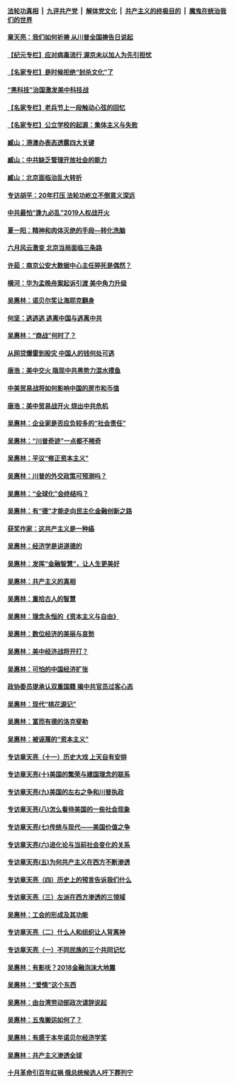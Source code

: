 

####  [法轮功真相](../../../../basic/blob/master/README.md?t=06301402) &nbsp;|&nbsp; [九评共产党](../../../../9ping.md/blob/master/README.md?t=06301402) &nbsp;|&nbsp; [解体党文化](../../../../jtdwh.md/blob/master/README.md?t=06301402)  &nbsp;|&nbsp; [共产主义的终极目的](../../../../gczydzjmd.md/blob/master/README.md?t=06301402) &nbsp;|&nbsp; [魔鬼在统治我们的世界](../../../../mgztzwmdsj.md/blob/master/README.md?t=06301402) 

#### [章天亮：我们如何祈祷 从川普全国祷告日说起](../pages/nsc423/n11944627.md?t=06301402) 

#### [【纪元专栏】应对病毒流行 渥京未以加人为先引担忧](../pages/nsc423/n11875714.md?t=06301402) 

#### [【名家专栏】是时候拒绝“封杀文化”了](../pages/nsc423/n11814093.md?t=06301402) 

#### [“黑科技”治国激发美中科技战](../pages/nsc423/n11638056.md?t=06301402) 

#### [【名家专栏】老兵节上一段触动心弦的回忆](../pages/nsc423/n11646016.md?t=06301402) 

#### [【名家专栏】公立学校的起源：集体主义与失败](../pages/nsc423/n11601833.md?t=06301402) 

#### [臧山：港澳办表态透露四大关键](../pages/nsc423/n11421628.md?t=06301402) 

#### [臧山：中共缺乏管理开放社会的能力](../pages/nsc423/n11407457.md?t=06301402) 

#### [臧山：北京面临治乱大转折](../pages/nsc423/n11406895.md?t=06301402) 

#### [专访胡平：20年打压 法轮功屹立不倒意义深远](../pages/nsc423/n11398800.md?t=06301402) 

#### [中共最怕“逢九必乱”2019人权战开火](../pages/nsc423/n11385248.md?t=06301402) 

#### [夏一阳：精神和肉体灭绝的手段—转化洗脑](../pages/nsc423/n11368250.md?t=06301402) 

#### [六月风云激变 北京当局面临三条路](../pages/nsc423/n11313668.md?t=06301402) 

#### [许茹：南京公安大数据中心主任猝死是偶然？](../pages/nsc423/n11064744.md?t=06301402) 

#### [横河：华为孟晚舟案起诉引渡 美中角力升级](../pages/nsc423/n11027230.md?t=06301402) 

#### [吴惠林：诺贝尔奖让海耶克翻身](../pages/nsc423/n10890049.md?t=06301402) 

#### [何坚：逃逃逃 逃离中国与逃离中共](../pages/nsc423/n10592891.md?t=06301402) 

#### [吴惠林：“商战”何时了？](../pages/nsc423/n10573558.md?t=06301402) 

#### [从网贷爆雷到股灾 中国人的钱何处可逃](../pages/nsc423/n10572800.md?t=06301402) 

#### [唐浩：美中交火 隐现中共黑势力混水摸鱼](../pages/nsc423/n10544040.md?t=06301402) 

#### [中美贸易战将如何影响中国的房市和币值](../pages/nsc423/n10543697.md?t=06301402) 

#### [唐浩：美中贸易战开火 烧出中共危机](../pages/nsc423/n10540126.md?t=06301402) 

#### [吴惠林：企业家是否应负较多的“社会责任”](../pages/nsc423/n10535022.md?t=06301402) 

#### [吴惠林：“川普奇迹”一点都不稀奇](../pages/nsc423/n10512808.md?t=06301402) 

#### [吴惠林：平议“修正资本主义”](../pages/nsc423/n10495724.md?t=06301402) 

#### [吴惠林：川普的外交政策可预测吗？](../pages/nsc423/n10462387.md?t=06301402) 

#### [吴惠林：“全球化”会终结吗？](../pages/nsc423/n10452838.md?t=06301402) 

#### [吴惠林：有“德”才能走向民主化金融创新之路](../pages/nsc423/n10432292.md?t=06301402) 

#### [获奖作家：这共产主义是一种癌](../pages/nsc423/n10431541.md?t=06301402) 

#### [吴惠林：经济学是讲道德的](../pages/nsc423/n10398014.md?t=06301402) 

#### [吴惠林：发挥“金融智慧”，让人生更美好](../pages/nsc423/n10375019.md?t=06301402) 

#### [吴惠林：共产主义的真相](../pages/nsc423/n10351394.md?t=06301402) 

#### [吴惠林：重拾古人的智慧](../pages/nsc423/n10337691.md?t=06301402) 

#### [吴惠林：理念永恒的《资本主义与自由》](../pages/nsc423/n10316274.md?t=06301402) 

#### [吴惠林：数位经济的美丽与哀愁](../pages/nsc423/n10292946.md?t=06301402) 

#### [吴惠林：美中经济战将开打？](../pages/nsc423/n10258825.md?t=06301402) 

#### [吴惠林：可怕的中国经济扩张](../pages/nsc423/n10219147.md?t=06301402) 

#### [政协委员提承认双重国籍 揭中共官员过客心态](../pages/nsc423/n10208809.md?t=06301402) 

#### [吴惠林：现代“桃花源记”](../pages/nsc423/n10185234.md?t=06301402) 

#### [吴惠林：富而有德的洛克斐勒](../pages/nsc423/n10142264.md?t=06301402) 

#### [吴惠林：被诬蔑的“资本主义”](../pages/nsc423/n10124816.md?t=06301402) 

#### [专访章天亮（十一）历史大戏 上天自有安排](../pages/nsc423/n10094905.md?t=06301402) 

#### [专访章天亮(十)美国的繁荣与建国理念的联系](../pages/nsc423/n10094899.md?t=06301402) 

#### [专访章天亮(九)美国的左右之争和川普执政](../pages/nsc423/n10094889.md?t=06301402) 

#### [专访章天亮(八)怎么看待美国的一些社会现象](../pages/nsc423/n10094857.md?t=06301402) 

#### [专访章天亮(七)传统与现代——美国价值之争](../pages/nsc423/n10093140.md?t=06301402) 

#### [专访章天亮(六)进化论与当前社会变化的关系](../pages/nsc423/n10092036.md?t=06301402) 

#### [专访章天亮(五)为何共产主义在西方不断渗透](../pages/nsc423/n10083620.md?t=06301402) 

#### [专访章天亮（四）历史上的预言告诉我们什么](../pages/nsc423/n10083606.md?t=06301402) 

#### [专访章天亮（三）左派在西方渗透的三领域](../pages/nsc423/n10081115.md?t=06301402) 

#### [吴惠林：工会的形成及其功能](../pages/nsc423/n10080633.md?t=06301402) 

#### [专访章天亮（二）什么人和组织让人背离神](../pages/nsc423/n10076637.md?t=06301402) 

#### [专访章天亮（一）不同民族的三个共同记忆](../pages/nsc423/n10074188.md?t=06301402) 

#### [吴惠林：有影呒？2018金融泡沫大地震](../pages/nsc423/n10040534.md?t=06301402) 

#### [吴惠林：“爱情”这个东西](../pages/nsc423/n10019423.md?t=06301402) 

#### [吴惠林：由台湾劳动部政次请辞说起](../pages/nsc423/n9979679.md?t=06301402) 

#### [吴惠林：五鬼搬运如何了？](../pages/nsc423/n9925338.md?t=06301402) 

#### [吴惠林：有感于本年诺贝尔经济学奖](../pages/nsc423/n9871883.md?t=06301402) 

#### [吴惠林：共产主义渗透全球](../pages/nsc423/n9812748.md?t=06301402) 

#### [十月革命引百年红祸 俄总统候选人吁下葬列宁](../pages/nsc423/n9810182.md?t=06301402) 

